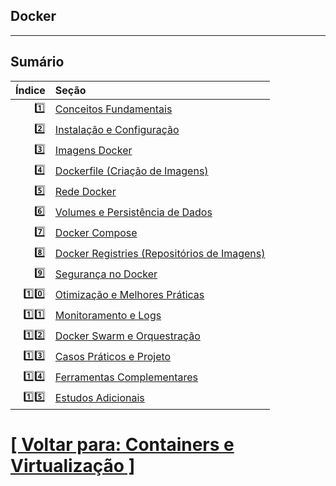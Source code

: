 Docker
---
---

## Sumário

|Índice|Seção                                                                                              |
|-----:|:--------------------------------------------------------------------------------------------------|
|    1️⃣|[Conceitos Fundamentais](./1-conceitos-fundamentais/conceitos-fundamentais.md)                     |
|    2️⃣|[Instalação e Configuração](./2-instalacao-configuracao/instalacao-configuracao.md)                |
|    3️⃣|[Imagens Docker](./3-imagens-docker/imagens-docker.md)                                             |
|    4️⃣|[Dockerfile (Criação de Imagens)](./4-dockerfile/dockerfile-criacao-imagens.md)                    |
|    5️⃣|[Rede Docker](./5-rede-docker/rede-docker.md)                                                      |
|    6️⃣|[Volumes e Persistência de Dados](./6-volumes-persistencia-dados/volumes-persistencia-dados.md)    |
|    7️⃣|[Docker Compose](./7-docker-compose/docker-compose.md)                                             |
|    8️⃣|[Docker Registries (Repositórios de Imagens)](./8-docker-registries/docker-registries.md)          |
|    9️⃣|[Segurança no Docker](./9-seguranca-docker/seguranca-docker.md)                                    |
|  1️⃣0️⃣|[Otimização e Melhores Práticas](./10-otimizacao-melhores-praticas/otimizacao-melhores-praticas.md)|
|  1️⃣1️⃣|[Monitoramento e Logs](./11-monitoramento-logs/monitoramento-logs.md)                              |
|  1️⃣2️⃣|[Docker Swarm e Orquestração](./12-docker-swarm-orquestracao/docker-swarm-orquestracao.md)         |
|  1️⃣3️⃣|[Casos Práticos e Projeto](./13-casos-praticos-projetos/casos-praticos-projetos.md)                |
|  1️⃣4️⃣|[Ferramentas Complementares](./14-ferramentas-complementares/ferramentas-complementares.md)        |
|  1️⃣5️⃣|[Estudos Adicionais](./15-estudos-adicionais/estudos-adicionais.md)                                |

# [[ Voltar para: Containers e Virtualização ]](../containers-virtualizacao.md)